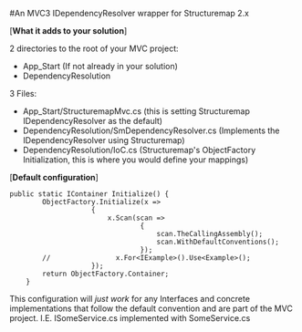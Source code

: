 #An MVC3 IDependencyResolver wrapper for Structuremap 2.x

[**What it adds to your solution**]

2 directories to the root of your MVC project:

* App_Start (If not already in your solution)
* DependencyResolution

3 Files:

* App_Start/StructuremapMvc.cs (this is setting Structuremap IDependencyResolver as the default)
* DependencyResolution/SmDependencyResolver.cs (Implements the IDependencyResolver using Structuremap)
* DependencyResolution/IoC.cs (Structuremap's ObjectFactory Initialization, this is where you would define your mappings)


[**Default configuration**]

	public static IContainer Initialize() {
            ObjectFactory.Initialize(x =>
                        {
                            x.Scan(scan =>
                                    {
                                        scan.TheCallingAssembly();
                                        scan.WithDefaultConventions();
                                    });
            //                x.For<IExample>().Use<Example>();
                        });
            return ObjectFactory.Container;
        }

This configuration will *just work* for any Interfaces and concrete implementations that follow the default convention and are part of the MVC project. I.E. ISomeService.cs implemented with SomeService.cs
